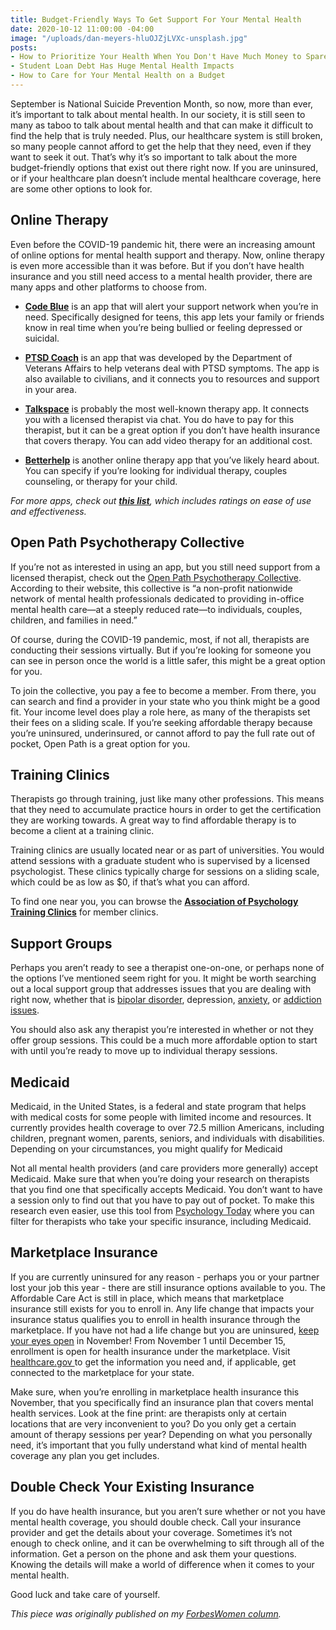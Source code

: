 ```yaml
---
title: Budget-Friendly Ways To Get Support For Your Mental Health
date: 2020-10-12 11:00:00 -04:00
image: "/uploads/dan-meyers-hluOJZjLVXc-unsplash.jpg"
posts:
- How to Prioritize Your Health When You Don't Have Much Money to Spare
- Student Loan Debt Has Huge Mental Health Impacts
- How to Care for Your Mental Health on a Budget
---
```


September is National Suicide Prevention Month, so now, more than ever, it’s important to talk about mental health. In our society, it is still seen to many as taboo to talk about mental health and that can make it difficult to find the help that is truly needed. Plus, our healthcare system is still broken, so many people cannot afford to get the help that they need, even if they want to seek it out. That’s why it’s so important to talk about the more budget-friendly options that exist out there right now. If you are uninsured, or if your healthcare plan doesn’t include mental healthcare coverage, here are some other options to look for.

## **Online Therapy**

Even before the COVID-19 pandemic hit, there were an increasing amount of online options for mental health support and therapy. Now, online therapy is even more accessible than it was before. But if you don’t have health insurance and you still need access to a mental health provider, there are many apps and other platforms to choose from.

* **[Code Blue](http://codeblue.io/ "http://codeblue.io/")** is an app that will alert your support network when you’re in need. Specifically designed for teens, this app lets your family or friends know in real time when you’re being bullied or feeling depressed or suicidal.

* **[PTSD Coach](https://www.ptsd.va.gov/public/materials/apps/ptsdcoach.asp "https://www.ptsd.va.gov/public/materials/apps/ptsdcoach.asp")** is an app that was developed by the Department of Veterans Affairs to help veterans deal with PTSD symptoms. The app is also available to civilians, and it connects you to resources and support in your area.

* **[Talkspace](https://itunes.apple.com/us/app/talkspace-therapy/id661829386?mt=8 "https://itunes.apple.com/us/app/talkspace-therapy/id661829386?mt=8")** is probably the most well-known therapy app. It connects you with a licensed therapist via chat. You do have to pay for this therapist, but it can be a great option if you don’t have health insurance that covers therapy. You can add video therapy for an additional cost.

* **[Betterhelp](https://www.betterhelp.com/ "https://www.betterhelp.com/")** is another online therapy app that you’ve likely heard about. You can specify if you’re looking for individual therapy, couples counseling, or therapy for your child.

*For more apps, check out **[this list](https://adaa.org/finding-help/mobile-apps "https://adaa.org/finding-help/mobile-apps")**, which includes ratings on ease of use and effectiveness.*

## **Open Path Psychotherapy Collective**

If you’re not as interested in using an app, but you still need support from a licensed therapist, check out the [Open Path Psychotherapy Collective](https://openpathcollective.org/ "https://openpathcollective.org/"). According to their website, this collective is “a non-profit nationwide network of mental health professionals dedicated to providing in-office mental health care—at a steeply reduced rate—to individuals, couples, children, and families in need.”

Of course, during the COVID-19 pandemic, most, if not all, therapists are conducting their sessions virtually. But if you’re looking for someone you can see in person once the world is a little safer, this might be a great option for you.

To join the collective, you pay a fee to become a member. From there, you can search and find a provider in your state who you think might be a good fit. Your income level does play a role here, as many of the therapists set their fees on a sliding scale. If you’re seeking affordable therapy because you’re uninsured, underinsured, or cannot afford to pay the full rate out of pocket, Open Path is a great option for you.

## **Training Clinics**

Therapists go through training, just like many other professions. This means that they need to accumulate practice hours in order to get the certification they are working towards. A great way to find affordable therapy is to become a client at a training clinic.

Training clinics are usually located near or as part of universities. You would attend sessions with a graduate student who is supervised by a licensed psychologist. These clinics typically charge for sessions on a sliding scale, which could be as low as $0, if that’s what you can afford.

To find one near you, you can browse the **[Association of Psychology Training Clinics](https://www.aptc.org/?module=Members&event=Clinics "https://www.aptc.org/?module=Members&event=Clinics")** for member clinics.

## **Support Groups**

Perhaps you aren’t ready to see a therapist one-on-one, or perhaps none of the options I’ve mentioned seem right for you. It might be worth searching out a local support group that addresses issues that you are dealing with right now, whether that is [bipolar disorder](https://www.dbsalliance.org/support/chapters-and-support-groups/find-a-support-group/ "https://www.dbsalliance.org/support/chapters-and-support-groups/find-a-support-group/"), depression, [anxiety](https://adaa.org/supportgroups "https://adaa.org/supportgroups"), or [addiction](https://www.aa.org/ "https://www.aa.org/") [issues](https://na.org/ "https://na.org/").

You should also ask any therapist you’re interested in whether or not they offer group sessions. This could be a much more affordable option to start with until you’re ready to move up to individual therapy sessions.

## **Medicaid**

Medicaid, in the United States, is a federal and state program that helps with medical costs for some people with limited income and resources. It currently provides health coverage to over 72.5 million Americans, including children, pregnant women, parents, seniors, and individuals with disabilities. Depending on your circumstances, you might qualify for Medicaid

Not all mental health providers (and care providers more generally) accept Medicaid. Make sure that when you’re doing your research on therapists that you find one that specifically accepts Medicaid. You don’t want to have a session only to find out that you have to pay out of pocket. To make this research even easier, use this tool from [Psychology Today](https://www.psychologytoday.com/us/therapists "https://www.psychologytoday.com/us/therapists") where you can filter for therapists who take your specific insurance, including Medicaid.

## **Marketplace Insurance**

If you are currently uninsured for any reason - perhaps you or your partner lost your job this year - there are still insurance options available to you. The Affordable Care Act is still in place, which means that marketplace insurance still exists for you to enroll in. Any life change that impacts your insurance status qualifies you to enroll in health insurance through the marketplace. If you have not had a life change but you are uninsured, [keep your eyes open](https://www.healthcare.gov/ "https://www.healthcare.gov/") in November! From November 1 until December 15, enrollment is open for health insurance under the marketplace. Visit [healthcare.gov ](https://www.healthcare.gov/ "https://www.healthcare.gov/")to get the information you need and, if applicable, get connected to the marketplace for your state.

Make sure, when you’re enrolling in marketplace health insurance this November, that you specifically find an insurance plan that covers mental health services. Look at the fine print: are therapists only at certain locations that are very inconvenient to you? Do you only get a certain amount of therapy sessions per year? Depending on what you personally need, it’s important that you fully understand what kind of mental health coverage any plan you get includes.

## **Double Check Your Existing Insurance**

If you do have health insurance, but you aren’t sure whether or not you have mental health coverage, you should double check. Call your insurance provider and get the details about your coverage. Sometimes it’s not enough to check online, and it can be overwhelming to sift through all of the information. Get a person on the phone and ask them your questions. Knowing the details will make a world of difference when it comes to your mental health.

Good luck and take care of yourself.

*This piece was originally published on my [ForbesWomen column](https://www.forbes.com/sites/maggiegermano/2020/09/29/budget-friendly-ways-to-get-support-for-your-mental-health/#1013b3751b17).*